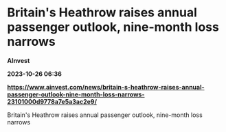 # Britain's Heathrow raises annual passenger outlook, nine-month loss narrows
**AInvest**

**2023-10-26 06:36**

**https://www.ainvest.com/news/britain-s-heathrow-raises-annual-passenger-outlook-nine-month-loss-narrows-23101000d9778a7e5a3ac2e9/**

Britain's Heathrow raises annual passenger outlook, nine-month loss narrows